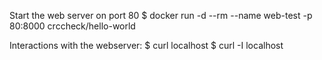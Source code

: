 Start the web server on port 80
$ docker run -d --rm --name web-test -p 80:8000 crccheck/hello-world

Interactions with the webserver:
$ curl localhost
$ curl -I localhost


